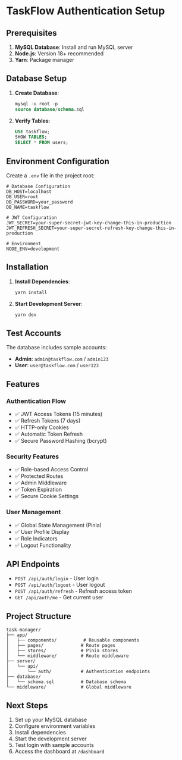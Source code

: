 # TaskFlow Authentication Setup

## Prerequisites

1. **MySQL Database**: Install and run MySQL server
2. **Node.js**: Version 18+ recommended
3. **Yarn**: Package manager

## Database Setup

1. **Create Database**:
   ```sql
   mysql -u root -p
   source database/schema.sql
   ```

2. **Verify Tables**:
   ```sql
   USE taskflow;
   SHOW TABLES;
   SELECT * FROM users;
   ```

## Environment Configuration

Create a `.env` file in the project root:

```env
# Database Configuration
DB_HOST=localhost
DB_USER=root
DB_PASSWORD=your_password
DB_NAME=taskflow

# JWT Configuration
JWT_SECRET=your-super-secret-jwt-key-change-this-in-production
JWT_REFRESH_SECRET=your-super-secret-refresh-key-change-this-in-production

# Environment
NODE_ENV=development
```

## Installation

1. **Install Dependencies**:
   ```bash
   yarn install
   ```

2. **Start Development Server**:
   ```bash
   yarn dev
   ```

## Test Accounts

The database includes sample accounts:

- **Admin**: `admin@taskflow.com` / `admin123`
- **User**: `user@taskflow.com` / `user123`

## Features

### Authentication Flow
- ✅ JWT Access Tokens (15 minutes)
- ✅ Refresh Tokens (7 days)
- ✅ HTTP-only Cookies
- ✅ Automatic Token Refresh
- ✅ Secure Password Hashing (bcrypt)

### Security Features
- ✅ Role-based Access Control
- ✅ Protected Routes
- ✅ Admin Middleware
- ✅ Token Expiration
- ✅ Secure Cookie Settings

### User Management
- ✅ Global State Management (Pinia)
- ✅ User Profile Display
- ✅ Role Indicators
- ✅ Logout Functionality

## API Endpoints

- `POST /api/auth/login` - User login
- `POST /api/auth/logout` - User logout
- `POST /api/auth/refresh` - Refresh access token
- `GET /api/auth/me` - Get current user

## Project Structure

```
task-manager/
├── app/
│   ├── components/          # Reusable components
│   ├── pages/              # Route pages
│   ├── stores/             # Pinia stores
│   └── middleware/         # Route middleware
├── server/
│   └── api/
│       └── auth/           # Authentication endpoints
├── database/
│   └── schema.sql          # Database schema
└── middleware/             # Global middleware
```

## Next Steps

1. Set up your MySQL database
2. Configure environment variables
3. Install dependencies
4. Start the development server
5. Test login with sample accounts
6. Access the dashboard at `/dashboard`
